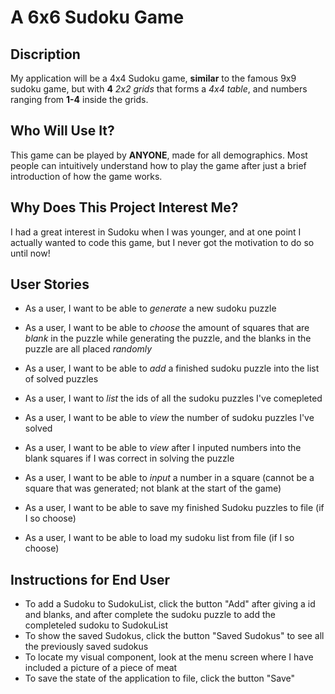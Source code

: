 # A 6x6 Sudoku Game

## Discription

My application will be a 4x4 Sudoku game, **similar** to the famous 9x9 sudoku game, but with **4** *2x2 grids* that forms a *4x4 table*, and numbers ranging from **1-4** inside the grids.

## Who Will Use It?

This game can be played by **ANYONE**, made for all demographics. Most people can intuitively understand how to play the game after just a brief introduction of how the game works.

## Why Does This Project Interest Me?

I had a great interest in Sudoku when I was younger, and at one point I actually wanted to code this game, but I never got the motivation to do so until now!

## User Stories

- As a user, I want to be able to *generate* a new sudoku puzzle 
- As a user, I want to be able to *choose* the amount of squares that are *blank* in the puzzle while generating the puzzle, and the blanks in the puzzle are all placed *randomly*
- As a user, I want to be able to *add* a finished sudoku puzzle into the list of solved puzzles
- As a user, I want to *list* the ids of all the sudoku puzzles I've comepleted

- As a user, I want to be able to *view* the number of sudoku puzzles I've solved
- As a user, I want to be able to *view* after I inputed numbers into the blank squares if I was correct in solving the puzzle

- As a user, I want to be able to *input* a number in a square (cannot be a square that was generated; not blank at the start of the game)

- As a user, I want to be able to save my finished Sudoku puzzles to file (if I so choose)
- As a user, I want to be able to load my sudoku list from file (if I so choose)

## Instructions for End User
- To add a Sudoku to SudokuList, click the button "Add" after giving a id and blanks, and after complete the sudoku puzzle to add the completeled sudoku to SudokuList
- To show the saved Sudokus, click the button "Saved Sudokus" to see all the previously saved sudokus
- To locate my visual component, look at the menu screen where I have included a picture of a piece of meat
- To save the state of the application to file, click the button "Save"
